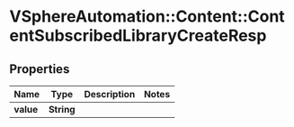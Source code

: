 # VSphereAutomation::Content::ContentSubscribedLibraryCreateResp

## Properties
Name | Type | Description | Notes
------------ | ------------- | ------------- | -------------
**value** | **String** |  | 


